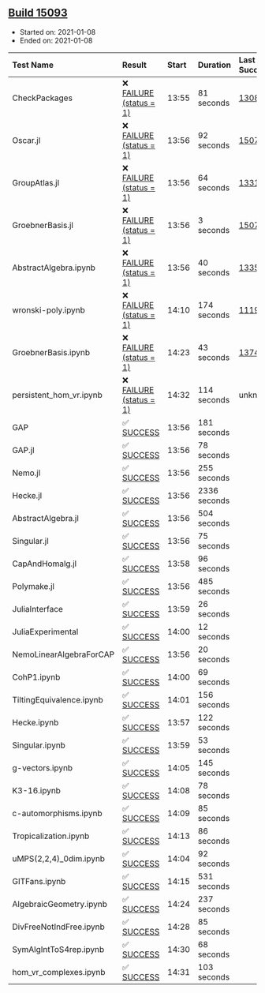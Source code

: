 ## [Build 15093](https://oscarci.mathematik.uni-kl.de/job/oscar/15093/)

* Started on: 2021-01-08
* Ended on: 2021-01-08

| Test Name    | Result | Start | Duration | Last Success | First Failure |
|:-------------|:-------|:------|:---------|:-------------|:--------------|
| CheckPackages | ❌ [FAILURE (status = 1)](https://oscarci.mathematik.uni-kl.de/job/oscar/15093/artifact/logs/build-15093/CheckPackages.log) | 13:55 | 81 seconds | [13085](https://oscarci.mathematik.uni-kl.de/job/oscar/13085/) | [13086](https://oscarci.mathematik.uni-kl.de/job/oscar/13086/) |
| Oscar.jl | ❌ [FAILURE (status = 1)](https://oscarci.mathematik.uni-kl.de/job/oscar/15093/artifact/logs/build-15093/Oscar.jl.log) | 13:56 | 92 seconds | [15079](https://oscarci.mathematik.uni-kl.de/job/oscar/15079/) | [15080](https://oscarci.mathematik.uni-kl.de/job/oscar/15080/) |
| GroupAtlas.jl | ❌ [FAILURE (status = 1)](https://oscarci.mathematik.uni-kl.de/job/oscar/15093/artifact/logs/build-15093/GroupAtlas.jl.log) | 13:56 | 64 seconds | [13311](https://oscarci.mathematik.uni-kl.de/job/oscar/13311/) | [13312](https://oscarci.mathematik.uni-kl.de/job/oscar/13312/) |
| GroebnerBasis.jl | ❌ [FAILURE (status = 1)](https://oscarci.mathematik.uni-kl.de/job/oscar/15093/artifact/logs/build-15093/GroebnerBasis.jl.log) | 13:56 | 3 seconds | [15079](https://oscarci.mathematik.uni-kl.de/job/oscar/15079/) | [15080](https://oscarci.mathematik.uni-kl.de/job/oscar/15080/) |
| AbstractAlgebra.ipynb | ❌ [FAILURE (status = 1)](https://oscarci.mathematik.uni-kl.de/job/oscar/15093/artifact/logs/build-15093/AbstractAlgebra.ipynb.log) | 13:56 | 40 seconds | [13355](https://oscarci.mathematik.uni-kl.de/job/oscar/13355/) | [13356](https://oscarci.mathematik.uni-kl.de/job/oscar/13356/) |
| wronski-poly.ipynb | ❌ [FAILURE (status = 1)](https://oscarci.mathematik.uni-kl.de/job/oscar/15093/artifact/logs/build-15093/wronski-poly.ipynb.log) | 14:10 | 174 seconds | [11192](https://oscarci.mathematik.uni-kl.de/job/oscar/11192/) | [11193](https://oscarci.mathematik.uni-kl.de/job/oscar/11193/) |
| GroebnerBasis.ipynb | ❌ [FAILURE (status = 1)](https://oscarci.mathematik.uni-kl.de/job/oscar/15093/artifact/logs/build-15093/GroebnerBasis.ipynb.log) | 14:23 | 43 seconds | [13748](https://oscarci.mathematik.uni-kl.de/job/oscar/13748/) | [13749](https://oscarci.mathematik.uni-kl.de/job/oscar/13749/) |
| persistent_hom_vr.ipynb | ❌ [FAILURE (status = 1)](https://oscarci.mathematik.uni-kl.de/job/oscar/15093/artifact/logs/build-15093/persistent_hom_vr.ipynb.log) | 14:32 | 114 seconds | unknown | unknown |
| GAP | ✅ [SUCCESS](https://oscarci.mathematik.uni-kl.de/job/oscar/15093/artifact/logs/build-15093/GAP.log) | 13:56 | 181 seconds |  |  |
| GAP.jl | ✅ [SUCCESS](https://oscarci.mathematik.uni-kl.de/job/oscar/15093/artifact/logs/build-15093/GAP.jl.log) | 13:56 | 78 seconds |  |  |
| Nemo.jl | ✅ [SUCCESS](https://oscarci.mathematik.uni-kl.de/job/oscar/15093/artifact/logs/build-15093/Nemo.jl.log) | 13:56 | 255 seconds |  |  |
| Hecke.jl | ✅ [SUCCESS](https://oscarci.mathematik.uni-kl.de/job/oscar/15093/artifact/logs/build-15093/Hecke.jl.log) | 13:56 | 2336 seconds |  |  |
| AbstractAlgebra.jl | ✅ [SUCCESS](https://oscarci.mathematik.uni-kl.de/job/oscar/15093/artifact/logs/build-15093/AbstractAlgebra.jl.log) | 13:56 | 504 seconds |  |  |
| Singular.jl | ✅ [SUCCESS](https://oscarci.mathematik.uni-kl.de/job/oscar/15093/artifact/logs/build-15093/Singular.jl.log) | 13:56 | 75 seconds |  |  |
| CapAndHomalg.jl | ✅ [SUCCESS](https://oscarci.mathematik.uni-kl.de/job/oscar/15093/artifact/logs/build-15093/CapAndHomalg.jl.log) | 13:58 | 96 seconds |  |  |
| Polymake.jl | ✅ [SUCCESS](https://oscarci.mathematik.uni-kl.de/job/oscar/15093/artifact/logs/build-15093/Polymake.jl.log) | 13:56 | 485 seconds |  |  |
| JuliaInterface | ✅ [SUCCESS](https://oscarci.mathematik.uni-kl.de/job/oscar/15093/artifact/logs/build-15093/JuliaInterface.log) | 13:59 | 26 seconds |  |  |
| JuliaExperimental | ✅ [SUCCESS](https://oscarci.mathematik.uni-kl.de/job/oscar/15093/artifact/logs/build-15093/JuliaExperimental.log) | 14:00 | 12 seconds |  |  |
| NemoLinearAlgebraForCAP | ✅ [SUCCESS](https://oscarci.mathematik.uni-kl.de/job/oscar/15093/artifact/logs/build-15093/NemoLinearAlgebraForCAP.log) | 13:56 | 20 seconds |  |  |
| CohP1.ipynb | ✅ [SUCCESS](https://oscarci.mathematik.uni-kl.de/job/oscar/15093/artifact/logs/build-15093/CohP1.ipynb.log) | 14:00 | 69 seconds |  |  |
| TiltingEquivalence.ipynb | ✅ [SUCCESS](https://oscarci.mathematik.uni-kl.de/job/oscar/15093/artifact/logs/build-15093/TiltingEquivalence.ipynb.log) | 14:01 | 156 seconds |  |  |
| Hecke.ipynb | ✅ [SUCCESS](https://oscarci.mathematik.uni-kl.de/job/oscar/15093/artifact/logs/build-15093/Hecke.ipynb.log) | 13:57 | 122 seconds |  |  |
| Singular.ipynb | ✅ [SUCCESS](https://oscarci.mathematik.uni-kl.de/job/oscar/15093/artifact/logs/build-15093/Singular.ipynb.log) | 13:59 | 53 seconds |  |  |
| g-vectors.ipynb | ✅ [SUCCESS](https://oscarci.mathematik.uni-kl.de/job/oscar/15093/artifact/logs/build-15093/g-vectors.ipynb.log) | 14:05 | 145 seconds |  |  |
| K3-16.ipynb | ✅ [SUCCESS](https://oscarci.mathematik.uni-kl.de/job/oscar/15093/artifact/logs/build-15093/K3-16.ipynb.log) | 14:08 | 78 seconds |  |  |
| c-automorphisms.ipynb | ✅ [SUCCESS](https://oscarci.mathematik.uni-kl.de/job/oscar/15093/artifact/logs/build-15093/c-automorphisms.ipynb.log) | 14:09 | 85 seconds |  |  |
| Tropicalization.ipynb | ✅ [SUCCESS](https://oscarci.mathematik.uni-kl.de/job/oscar/15093/artifact/logs/build-15093/Tropicalization.ipynb.log) | 14:13 | 86 seconds |  |  |
| uMPS(2,2,4)_0dim.ipynb | ✅ [SUCCESS](https://oscarci.mathematik.uni-kl.de/job/oscar/15093/artifact/logs/build-15093/uMPS-2-2-4-_0dim.ipynb.log) | 14:04 | 92 seconds |  |  |
| GITFans.ipynb | ✅ [SUCCESS](https://oscarci.mathematik.uni-kl.de/job/oscar/15093/artifact/logs/build-15093/GITFans.ipynb.log) | 14:15 | 531 seconds |  |  |
| AlgebraicGeometry.ipynb | ✅ [SUCCESS](https://oscarci.mathematik.uni-kl.de/job/oscar/15093/artifact/logs/build-15093/AlgebraicGeometry.ipynb.log) | 14:24 | 237 seconds |  |  |
| DivFreeNotIndFree.ipynb | ✅ [SUCCESS](https://oscarci.mathematik.uni-kl.de/job/oscar/15093/artifact/logs/build-15093/DivFreeNotIndFree.ipynb.log) | 14:28 | 85 seconds |  |  |
| SymAlgIntToS4rep.ipynb | ✅ [SUCCESS](https://oscarci.mathematik.uni-kl.de/job/oscar/15093/artifact/logs/build-15093/SymAlgIntToS4rep.ipynb.log) | 14:30 | 68 seconds |  |  |
| hom_vr_complexes.ipynb | ✅ [SUCCESS](https://oscarci.mathematik.uni-kl.de/job/oscar/15093/artifact/logs/build-15093/hom_vr_complexes.ipynb.log) | 14:31 | 103 seconds |  |  |
